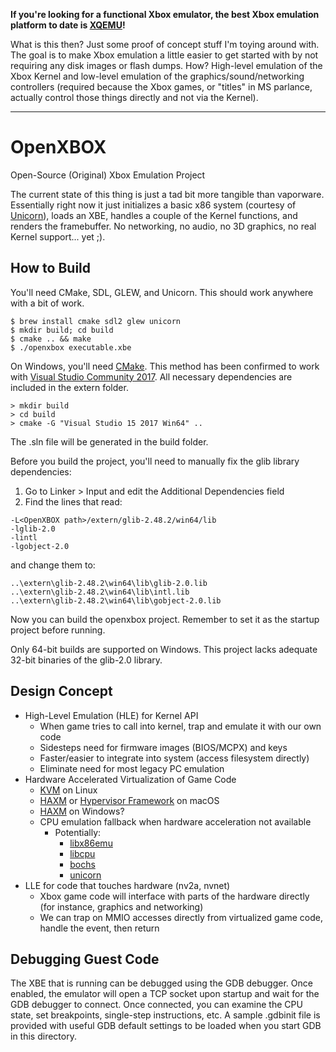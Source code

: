 **If you're looking for a functional Xbox emulator, the best Xbox emulation platform to date is [XQEMU](http://xqemu.com/)!**

What is this then? Just some proof of concept stuff I'm toying around with. The
goal is to make Xbox emulation a little easier to get started with by not
requiring any disk images or flash dumps. How? High-level emulation of the
Xbox Kernel and low-level emulation of the graphics/sound/networking
controllers (required because the Xbox games, or "titles" in MS parlance,
actually control those things directly and not via the Kernel).

---

# OpenXBOX
Open-Source (Original) Xbox Emulation Project

The current state of this thing is just a tad bit more tangible than vaporware.
Essentially right now it just initializes a basic x86 system (courtesy of
[Unicorn](http://www.unicorn-engine.org/)), loads an XBE, handles a couple of
the Kernel functions, and renders the framebuffer. No networking, no audio, no
3D graphics, no real Kernel support... yet ;).

How to Build
------------
You'll need CMake, SDL, GLEW, and Unicorn. This should work anywhere with a
bit of work.

```
$ brew install cmake sdl2 glew unicorn
$ mkdir build; cd build
$ cmake .. && make
$ ./openxbox executable.xbe
```

On Windows, you'll need [CMake](https://cmake.org/download/). This method has
been confirmed to work with [Visual Studio Community 2017](https://www.visualstudio.com/downloads/).
All necessary dependencies are included in the extern folder.
```
> mkdir build
> cd build
> cmake -G "Visual Studio 15 2017 Win64" ..
```
The .sln file will be generated in the build folder.

Before you build the project, you'll need to manually fix the glib library
dependencies:

1. Go to Linker > Input and edit the Additional Dependencies field
2. Find the lines that read:
```
-L<OpenXBOX path>/extern/glib-2.48.2/win64/lib
-lglib-2.0
-lintl
-lgobject-2.0
```
and change them to:
```
..\extern\glib-2.48.2\win64\lib\glib-2.0.lib
..\extern\glib-2.48.2\win64\lib\intl.lib
..\extern\glib-2.48.2\win64\lib\gobject-2.0.lib
```

Now you can build the openxbox project. Remember to set it as the startup
project before running.

Only 64-bit builds are supported on Windows. This project lacks adequate
32-bit binaries of the glib-2.0 library.

Design Concept
--------------
- High-Level Emulation (HLE) for Kernel API
  - When game tries to call into kernel, trap and emulate it with our own code
  - Sidesteps need for firmware images (BIOS/MCPX) and keys
  - Faster/easier to integrate into system (access filesystem directly)
  - Eliminate need for most legacy PC emulation
- Hardware Accelerated Virtualization of Game Code
  - [KVM](https://www.kernel.org/doc/Documentation/virtual/kvm/api.txt) on Linux
  - [HAXM](https://github.com/intel/haxm) or [Hypervisor Framework](https://developer.apple.com/documentation/hypervisor) on macOS
  - [HAXM](https://github.com/intel/haxm) on Windows?
  - CPU emulation fallback when hardware acceleration not available
    - Potentially:
      - [libx86emu](https://github.com/wfeldt/libx86emu)
      - [libcpu](https://github.com/libcpu/libcpu)
      - [bochs](http://bochs.sourceforge.net/)
      - [unicorn](http://www.unicorn-engine.org/)
- LLE for code that touches hardware (nv2a, nvnet)
  - Xbox game code will interface with parts of the hardware directly (for instance, graphics and networking)
  - We can trap on MMIO accesses directly from virtualized game code, handle the event, then return
 
Debugging Guest Code
--------------------
The XBE that is running can be debugged using the GDB debugger. Once enabled,
the emulator will open a TCP socket upon startup and wait for the GDB debugger
to connect. Once connected, you can examine the CPU state, set breakpoints, 
single-step instructions, etc. A sample .gdbinit file is provided with useful
GDB default settings to be loaded when you start GDB in this directory.
